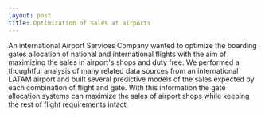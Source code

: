 ```yaml
---
layout: post
title: Optimization of sales at airports 
---
```


An international Airport Services Company wanted to optimize the boarding gates allocation of national and international flights with the aim of maximizing the sales in airport's shops and duty free. We performed a thoughtful analysis of many related data sources from an international LATAM airport and built several predictive models of the sales expected by each combination of flight and gate. With this information the gate allocation systems can maximize the sales of airport shops while keeping the rest of flight requirements intact. 
